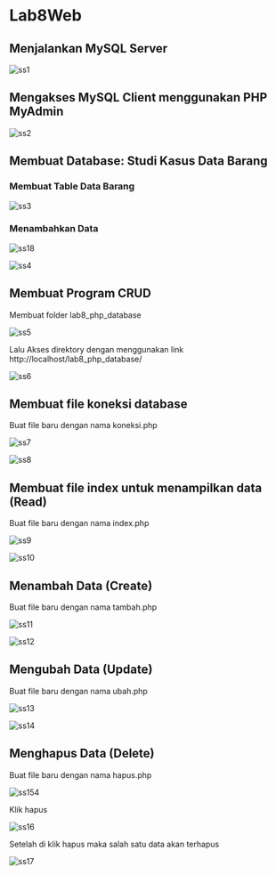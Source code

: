 # Lab8Web

## Menjalankan MySQL Server
![ss1](https://github.com/FsBagaskorooooo/Lab8Web./assets/130354090/3e396689-eb06-441b-b25b-0e8f442944a2)

## Mengakses MySQL Client menggunakan PHP MyAdmin

![ss2](https://github.com/FsBagaskorooooo/Lab8Web./assets/130354090/fc03372f-b2a8-4f03-807f-31ff8b7c2028)

## Membuat Database: Studi Kasus Data Barang
### Membuat Table Data Barang
![ss3](https://github.com/FsBagaskorooooo/Lab8Web./assets/130354090/64e75a20-d5f7-47f1-b119-114661cf307b)

### Menambahkan Data

![ss18](https://github.com/FsBagaskorooooo/Lab8Web/assets/130354090/a4575ea2-a71e-43ee-8b02-f33559167a6a)

![ss4](https://github.com/FsBagaskorooooo/Lab8Web./assets/130354090/0ba7dbc1-370a-418c-bdc8-ee3a97e4644e)

## Membuat Program CRUD
Membuat folder lab8_php_database

![ss5](https://github.com/FsBagaskorooooo/Lab8Web./assets/130354090/0219ce85-9c2a-44e3-a123-460588940631)

Lalu Akses direktory dengan menggunakan link http://localhost/lab8_php_database/

![ss6](https://github.com/FsBagaskorooooo/Lab8Web./assets/130354090/78dcf730-c732-4a71-990c-6c4b234e8d05)

## Membuat file koneksi database
Buat file baru dengan nama koneksi.php

![ss7](https://github.com/FsBagaskorooooo/Lab8Web./assets/130354090/c41e004e-9a57-4fae-a696-fed7ca8c3b12)

![ss8](https://github.com/FsBagaskorooooo/Lab8Web./assets/130354090/694e66c3-e8c2-4e3f-8a56-a1a28c13d88f)

## Membuat file index untuk menampilkan data (Read)
Buat file baru dengan nama index.php

![ss9](https://github.com/FsBagaskorooooo/Lab8Web./assets/130354090/7c8aa1b5-187a-4f86-9a01-25fdaf0b175e)

![ss10](https://github.com/FsBagaskorooooo/Lab8Web./assets/130354090/82015708-e494-49b8-bc1d-3a6eefb85b39)

## Menambah Data (Create)
Buat file baru dengan nama tambah.php

![ss11](https://github.com/FsBagaskorooooo/Lab8Web./assets/130354090/254cc3e5-d71d-4974-bac5-9ba7583798c3)

![ss12](https://github.com/FsBagaskorooooo/Lab8Web./assets/130354090/ecf8edcd-a68b-4508-953b-bd83c51bd2ec)

## Mengubah Data (Update)
Buat file baru dengan nama ubah.php

![ss13](https://github.com/FsBagaskorooooo/Lab8Web./assets/130354090/da34edb4-f95f-4172-b9f3-d351bef3ca27)

![ss14](https://github.com/FsBagaskorooooo/Lab8Web./assets/130354090/3422141b-3557-4fbc-a981-2edb3c897d5f)

## Menghapus Data (Delete)
Buat file baru dengan nama hapus.php

![ss15](https://github.com/FsBagaskorooooo/Lab8Web./assets/130354090/71155db2-7cf4-49a2-a128-4ac127730951)4

Klik hapus

![ss16](https://github.com/FsBagaskorooooo/Lab8Web./assets/130354090/1ac502da-c89c-4704-969e-9056dc2abaad)

Setelah di klik hapus maka salah satu data akan terhapus

![ss17](https://github.com/FsBagaskorooooo/Lab8Web./assets/130354090/97ffb2ea-4ade-430c-ad4e-902d3272a868)





